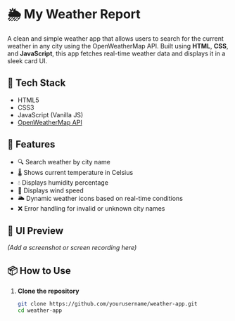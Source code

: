 # 🌦️ My Weather Report

A clean and simple weather app that allows users to search for the current weather in any city using the OpenWeatherMap API. Built using **HTML**, **CSS**, and **JavaScript**, this app fetches real-time weather data and displays it in a sleek card UI.

## 🔧 Tech Stack

- HTML5  
- CSS3  
- JavaScript (Vanilla JS)  
- [OpenWeatherMap API](https://openweathermap.org/api)

## 🚀 Features

- 🔍 Search weather by city name  
- 🌡️ Shows current temperature in Celsius  
- 💧 Displays humidity percentage  
- 💨 Displays wind speed  
- 🌥️ Dynamic weather icons based on real-time conditions  
- ❌ Error handling for invalid or unknown city names  

## 📸 UI Preview

*(Add a screenshot or screen recording here)*

## 📦 How to Use

1. **Clone the repository**

   ```bash
   git clone https://github.com/yourusername/weather-app.git
   cd weather-app
